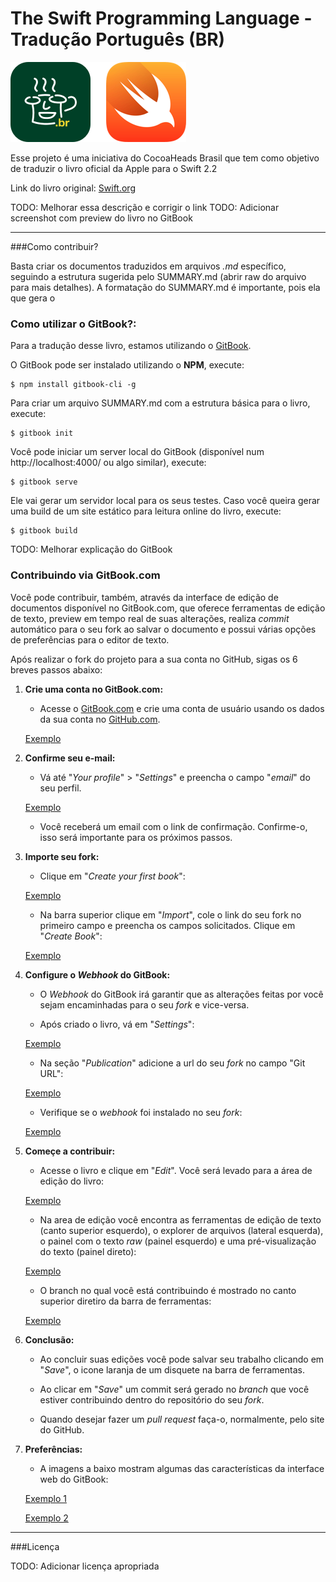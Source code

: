 # The Swift Programming Language - Tradução Português (BR)

![](artes/hero.png)


Esse projeto é uma iniciativa do CocoaHeads Brasil que tem como objetivo de traduzir o livro oficial da Apple para o Swift 2.2

Link do livro original: [Swift.org](http://swift.org/download)

TODO: Melhorar essa descrição e corrigir o link
TODO: Adicionar screenshot com preview do livro no GitBook

---

###Como contribuir?

Basta criar os documentos traduzidos em arquivos *.md* específico, seguindo a estrutura sugerida pelo SUMMARY.md (abrir raw do arquivo para mais detalhes). A formatação do SUMMARY.md é importante, pois ela que gera o

### Como utilizar o GitBook?:

Para a tradução desse livro, estamos utilizando o [GitBook](http://gitbook.com).

O GitBook pode ser instalado utilizando o **NPM**, execute:

```
$ npm install gitbook-cli -g
```

Para criar um arquivo SUMMARY.md com a estrutura básica para o livro, execute:

```
$ gitbook init
```

Você pode iniciar um server local do GitBook (disponível num http://localhost:4000/ ou algo similar), execute:

```
$ gitbook serve
```

Ele vai gerar um servidor local para os seus testes. Caso você queira gerar uma build de um site estático para leitura online do livro, execute:

```
$ gitbook build
```

TODO: Melhorar explicação do GitBook

### Contribuindo via GitBook.com

Você pode contribuir, também, através da interface de edição de documentos disponível no GitBook.com, que oferece ferramentas de edição de texto, preview em tempo real de suas alterações, realiza *commit* automático para o seu fork ao salvar o documento e possui várias opções de preferências para o editor de texto.

Após realizar o fork do projeto para a sua conta no GitHub, sigas os 6 breves passos abaixo:

1. **Crie uma conta no GitBook.com:**

    * Acesse o [GitBook.com](https://www.gitbook.com) e crie uma conta de usuário usando os dados da sua conta no [GitHub.com](https://github.com/).
    
    [Exemplo](artes/project/tutorials/gitbook_web/figura_0.png)
    
1. **Confirme seu e-mail:**
    
    * Vá até "*Your profile*" > "*Settings*" e preencha o campo "*email*" do seu perfil.
    
    [Exemplo](artes/project/tutorials/gitbook_web/figura_1.png)

    * Você receberá um email com o link de confirmação. Confirme-o, isso será importante para os próximos passos.

1. **Importe seu fork:**
    
    * Clique em "*Create your first book*":
    
    [Exemplo](artes/project/tutorials/gitbook_web/figura_3.png)

    * Na barra superior clique em "*Import*", cole o link do seu fork no primeiro campo e preencha os campos solicitados. Clique em "*Create Book*":
    
    [Exemplo](artes/project/tutorials/gitbook_web/figura_4.png)
    
1. **Configure o *Webhook* do GitBook:**
    
    * O *Webhook* do GitBook irá garantir que as alterações feitas por você sejam encaminhadas para o seu *fork* e vice-versa.
     
    * Após criado o livro, vá em "*Settings*":
        
    [Exemplo](artes/project/tutorials/gitbook_web/figura_5.png)

    * Na seção "*Publication*" adicione a url do seu *fork* no campo "Git URL":
    
    [Exemplo](artes/project/tutorials/gitbook_web/figura_6.png)
    
    * Verifique se o *webhook* foi instalado no seu *fork*:
    
    [Exemplo](artes/project/tutorials/gitbook_web/figura_7.png)
    
1. **Começe a contribuir:**
    
    * Acesse o livro e clique em "*Edit*". Você será levado para a área de edição do livro:
    
    [Exemplo](artes/project/tutorials/gitbook_web/figura_8.png)

    * Na area de edição você encontra as ferramentas de edição de texto (canto superior esquerdo), o explorer de arquivos (lateral esquerda), o painel com o texto *raw* (painel esquerdo) e uma pré-visualização do texto (painel direto):
    
    [Exemplo](artes/project/tutorials/gitbook_web/figura_9.png)
    
    * O branch no qual você está contribuindo é mostrado no canto superior diretiro da barra de ferramentas: 
    
    [Exemplo](artes/project/tutorials/gitbook_web/figura_10.png)
    
1. **Conclusão:**
    * Ao concluir suas edições você pode salvar seu trabalho clicando em "*Save*", o icone laranja de um disquete na barra de ferramentas.
    
    * Ao clicar em "*Save*" um commit será gerado no *branch* que você estiver contribuindo dentro do repositório do seu *fork*. 
    
    * Quando desejar fazer um *pull request* faça-o, normalmente, pelo site do GitHub.

1. **Preferências:**
    
    * A imagens a baixo mostram algumas das características da interface web do GitBook:
        
    [Exemplo 1](artes/project/tutorials/gitbook_web/figura_11.png)
    
    [Exemplo 2](artes/project/tutorials/gitbook_web/figura_11.png)

---

###Licença

TODO: Adicionar licença apropriada

